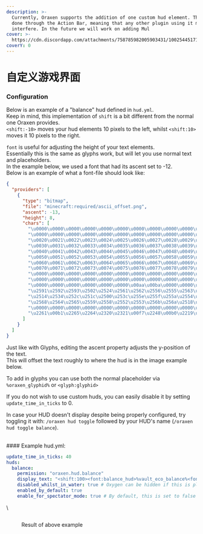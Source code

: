 ```yaml
---
description: >-
  Currently, Oraxen supports the addition of one custom hud element. This is
  done through the Action Bar, meaning that any other plugin using it might
  interfere. In the future we will work on adding Mul
cover: >-
  https://cdn.discordapp.com/attachments/758785982005903431/1002544517158801418/unknown.png
coverY: 0
---
```


# 自定义游戏界面

### Configuration

Below is an example of a "balance" hud defined in `hud.yml`.\
Keep in mind, this implementation of `shift` is a bit different from the normal one Oraxen provides.\
`<shift:-10>` moves your hud elements 10 pixels to the left, whilst `<shift:10>` moves it 10 pixels to the right.

`font` is useful for adjusting the height of your text elements.\
Essentially this is the same as glyphs work, but will let you use normal text and placeholders.\
In the example below, we used a font that had its ascent set to -12.\
Below is an example of what a font-file should look like:

```json
{
  "providers": [
    {
      "type": "bitmap",
      "file": "minecraft:required/ascii_offset.png",
      "ascent": -13,
      "height": 8,
      "chars": [
        "\u0000\u0000\u0000\u0000\u0000\u0000\u0000\u0000\u0000\u0000\u0000\u0000\u0000\u0000\u0000\u0000",
        "\u0000\u0000\u0000\u0000\u0000\u0000\u0000\u0000\u0000\u0000\u0000\u0000\u0000\u0000\u0000\u0000",
        "\u0020\u0021\u0022\u0023\u0024\u0025\u0026\u0027\u0028\u0029\u002a\u002b\u002c\u002d\u002e\u002f",
        "\u0030\u0031\u0032\u0033\u0034\u0035\u0036\u0037\u0038\u0039\u003a\u003b\u003c\u003d\u003e\u003f",
        "\u0040\u0041\u0042\u0043\u0044\u0045\u0046\u0047\u0048\u0049\u004a\u004b\u004c\u004d\u004e\u004f",
        "\u0050\u0051\u0052\u0053\u0054\u0055\u0056\u0057\u0058\u0059\u005a\u005b\u005c\u005d\u005e\u005f",
        "\u0060\u0061\u0062\u0063\u0064\u0065\u0066\u0067\u0068\u0069\u006a\u006b\u006c\u006d\u006e\u006f",
        "\u0070\u0071\u0072\u0073\u0074\u0075\u0076\u0077\u0078\u0079\u007a\u007b\u007c\u007d\u007e\u0000",
        "\u0000\u0000\u0000\u0000\u0000\u0000\u0000\u0000\u0000\u0000\u0000\u0000\u0000\u0000\u0000\u0000",
        "\u0000\u0000\u0000\u0000\u0000\u0000\u0000\u0000\u0000\u0000\u0000\u0000\u00a3\u0000\u0000\u0192",
        "\u0000\u0000\u0000\u0000\u0000\u0000\u00aa\u00ba\u0000\u0000\u00ac\u0000\u0000\u0000\u00ab\u00bb",
        "\u2591\u2592\u2593\u2502\u2524\u2561\u2562\u2556\u2555\u2563\u2551\u2557\u255d\u255c\u255b\u2510",
        "\u2514\u2534\u252c\u251c\u2500\u253c\u255e\u255f\u255a\u2554\u2569\u2566\u2560\u2550\u256c\u2567",
        "\u2568\u2564\u2565\u2559\u2558\u2552\u2553\u256b\u256a\u2518\u250c\u2588\u2584\u258c\u2590\u2580",
        "\u0000\u0000\u0000\u0000\u0000\u0000\u0000\u0000\u0000\u0000\u0000\u0000\u0000\u2205\u2208\u0000",
        "\u2261\u00b1\u2265\u2264\u2320\u2321\u00f7\u2248\u00b0\u2219\u0000\u221a\u207f\u00b2\u25a0\u0000"
      ]
    }
  ]
}
```

Just like with Glyphs, editing the ascent property adjusts the y-position of the text.\
This will offset the text roughly to where the hud is in the image example below.

To add in glyphs you can use both the normal placeholder via `%oraxen_glyphid%` or `<glyph:glyphid>`

If you do not wish to use custom huds, you can easily disable it by setting `update_time_in_ticks` to 0.

In case your HUD doesn't display despite being properly configured, try toggling it with: `/oraxen hud toggle` followed by your HUD's name (`/oraxen hud toggle balance`).

\
\#### Example hud.yml:

```yaml
update_time_in_ticks: 40
huds:
  balance:
    permission: "oraxen.hud.balance"
    display_text: "<shift:100><font:balance_hud>%vault_eco_balance%<font:default><glyph:coin>"
    disabled_whilst_in_water: true # Oxygen can be hidden if this is placed right above food
    enabled_by_default: true
    enable_for_spectator_mode: true # By default, this is set to false
```

\


<figure><img src="https://cdn.discordapp.com/attachments/758785982005903431/1002544517158801418/unknown.png" alt=""><figcaption><p>Result of above example</p></figcaption></figure>
